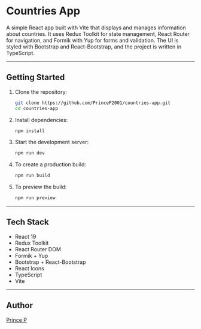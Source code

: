 # Countries App

A simple React app built with Vite that displays and manages information about countries. It uses Redux Toolkit for state management, React Router for navigation, and Formik with Yup for forms and validation. The UI is styled with Bootstrap and React-Bootstrap, and the project is written in TypeScript.

---

## Getting Started

1. Clone the repository:

   ```bash
   git clone https://github.com/PrinceP2001/countries-app.git
   cd countries-app
   ```

2. Install dependencies:

   ```bash
   npm install
   ```

3. Start the development server:

   ```bash
   npm run dev
   ```

4. To create a production build:

   ```bash
   npm run build
   ```

5. To preview the build:
   ```bash
   npm run preview
   ```

---

## Tech Stack

- React 19
- Redux Toolkit
- React Router DOM
- Formik + Yup
- Bootstrap + React-Bootstrap
- React Icons
- TypeScript
- Vite

---

## Author

[Prince P](https://github.com/PrinceP2001)
